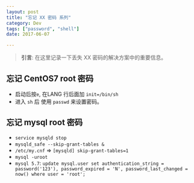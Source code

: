 ```yaml
---
layout: post
title: "忘记 XX 密码 系列"
category: Dev
tags: ["password", "shell"]
date: 2017-06-07

---
```


>**引言**:
在这里记录一下丢失 XX 密码的解决方案中的重要信息。

## 忘记 CentOS7 root 密码
- 启动后按`e`, 在LANG 行后面加 `init=/bin/sh`
- 进入 `sh` 后 使用 `passwd` 来设置密码。

## 忘记 mysql root 密码
- `service mysqld stop`
- `mysqld_safe --skip-grant-tables &`
- `/etc/my.cnf` => `[mysqld] skip-grant-tables=1`
- `mysql -uroot`
- `mysql 5.7`: `update mysql.user set authentication_string = password('123'), password_expired = 'N', password_last_changed = now() where user = 'root';`


